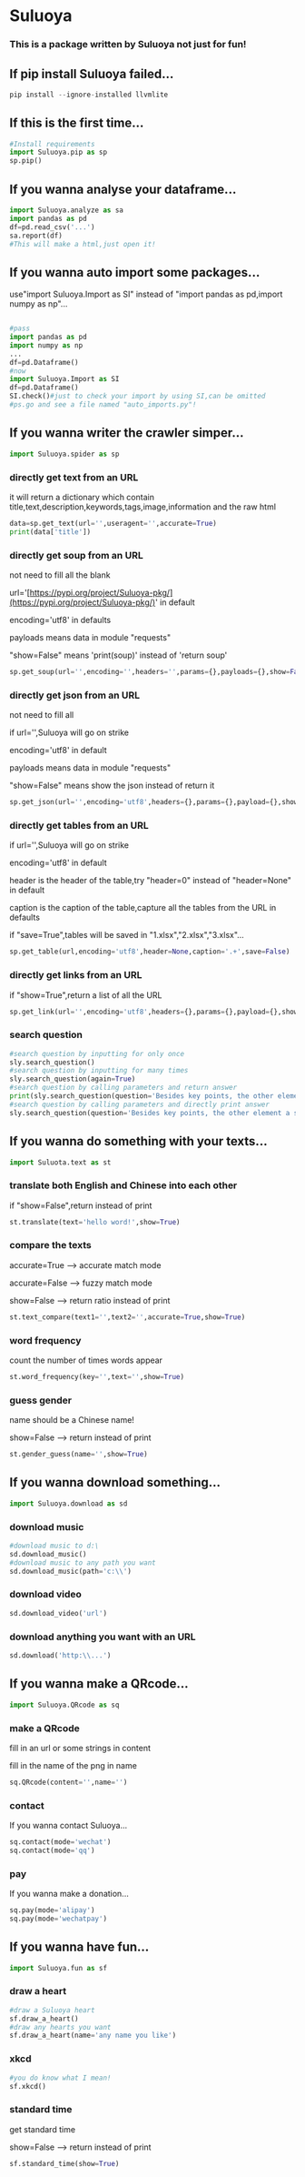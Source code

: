 # Suluoya

### This is a package written by Suluoya not just for fun!

## If pip install Suluoya failed...

```python
pip install --ignore-installed llvmlite
```

## If  this is the first time...

```python
#Install requirements
import Suluoya.pip as sp
sp.pip()
```

## If you wanna analyse your dataframe...

```python
import Suluoya.analyze as sa
import pandas as pd
df=pd.read_csv('...')
sa.report(df)
#This will make a html,just open it!
```

## If you wanna auto import some packages...

use"import Suluoya.Import as SI" instead of "import pandas as pd,import numpy as np"...

```python

#pass
import pandas as pd
import numpy as np
...
df=pd.Dataframe()
#now
import Suluoya.Import as SI
df=pd.Dataframe()
SI.check()#just to check your import by using SI,can be omitted
#ps.go and see a file named "auto_imports.py"!
```

## If you wanna writer the crawler simper...

```python
import Suluoya.spider as sp
```

### directly get text from an URL

it will return a dictionary which contain title,text,description,keywords,tags,image,information and the raw html

```python
data=sp.get_text(url='',useragent='',accurate=True)
print(data['title'])
```

### directly get soup from an URL

not need to fill all the blank

url='[https://pypi.org/project/Suluoya-pkg/](https://pypi.org/project/Suluoya-pkg/)' in default

encoding='utf8' in defaults

payloads means data in module "requests"

"show=False" means 'print(soup)' instead of 'return soup'

```python
sp.get_soup(url='',encoding='',headers='',params={},payloads={},show=False)
```

### directly get json from an URL

not need to fill all

if url='',Suluoya will go on strike

encoding='utf8' in default

payloads means data in module "requests"

"show=False" means show the json instead of return it

```python
sp.get_json(url='',encoding='utf8',headers={},params={},payload={},show=False)
```

### directly get tables from an URL

if url='',Suluoya will go on strike

encoding='utf8' in default

header is the header of the table,try "header=0" instead of "header=None" in default

caption is the caption of the table,capture all the tables from the URL in defaults

if "save=True",tables will be saved in "1.xlsx","2.xlsx","3.xlsx"...

```python
sp.get_table(url,encoding='utf8',header=None,caption='.+',save=False)
```

### directly get links from an URL

if "show=True",return a list of all the URL

```python
sp.get_link(url='',encoding='utf8',headers={},params={},payload={},show=False)
```

### search question

```python
#search question by inputting for only once
sly.search_question()
#search question by inputting for many times
sly.search_question(again=True)
#search question by calling parameters and return answer
print(sly.search_question(question='Besides key points, the other element a summary should include is:'))
#search question by calling parameters and directly print answer 
sly.search_question(question='Besides key points, the other element a summary should include is:',show=True)
```

## If you wanna do something with your texts...

```python
import Suluota.text as st
```

### translate both English and Chinese into each other

if "show=False",return instead of print

```python
st.translate(text='hello word!',show=True)
```

### compare the texts

accurate=True --> accurate match mode

accurate=False --> fuzzy match mode

show=False --> return ratio instead of print

```python
st.text_compare(text1='',text2='',accurate=True,show=True)
```

### word frequency

count the number of times words appear

```python
st.word_frequency(key='',text='',show=True)
```

### guess gender 

name should be a Chinese name!

show=False --> return instead of print

```python
st.gender_guess(name='',show=True)
```

## If you wanna download something...

```python
import Suluoya.download as sd
```

### download music

```python
#download music to d:\ 
sd.download_music()
#download music to any path you want
sd.download_music(path='c:\\')
```

### download video

```python
sd.download_video('url')
```

### download anything you want with an URL

```python
sd.download('http:\\...')
```

## If you wanna make a QRcode...

```python
import Suluoya.QRcode as sq
```

### make a QRcode

fill in an url or some strings in content

fill in the name of the png in name

```python
sq.QRcode(content='',name='')
```

### contact

If you wanna contact Suluoya...

```python
sq.contact(mode='wechat')
sq.contact(mode='qq')
```

### pay

If you wanna make a donation...

```python
sq.pay(mode='alipay')
sq.pay(mode='wechatpay')
```

## If you wanna have fun...

```python
import Suluoya.fun as sf
```

### draw a heart

```python
#draw a Suluoya heart
sf.draw_a_heart()
#draw any hearts you want
sf.draw_a_heart(name='any name you like')
```

### xkcd

```python
#you do know what I mean!
sf.xkcd()
```

### standard time

get standard time

show=False --> return instead of print

```python
sf.standard_time(show=True)
```

